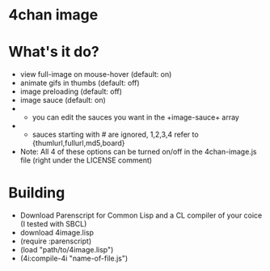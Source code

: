 4chan image
==========

# What's it do?
- view full-image on mouse-hover (default: on)
- animate gifs in thumbs (default: off)
- image preloading (default: off)
- image sauce (default: on)
- - you can edit the sauces you want in the +image-sauce+ array
- - sauces starting with # are ignored, $1,$2,$3,$4 refer to {thumlurl,fullurl,md5,board}
- Note: All 4 of these options can be turned on/off in the 4chan-image.js file (right under the LICENSE comment)

# Building
- Download Parenscript for Common Lisp and a CL compiler of your coice (I tested with SBCL)
- download 4image.lisp
- (require :parenscript)
- (load "path/to/4image.lisp")
- (4i:compile-4i "name-of-file.js")
